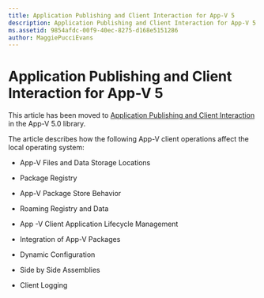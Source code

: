 ```yaml
---
title: Application Publishing and Client Interaction for App-V 5
description: Application Publishing and Client Interaction for App-V 5
ms.assetid: 9854afdc-00f9-40ec-8275-d168e5151286
author: MaggiePucciEvans
---
```


# Application Publishing and Client Interaction for App-V 5


This article has been moved to [Application Publishing and Client Interaction](../appv-v5/application-publishing-and-client-interaction.md) in the App-V 5.0 library.

The article describes how the following App-V client operations affect the local operating system:

-   App-V Files and Data Storage Locations

-   Package Registry

-   App-V Package Store Behavior

-   Roaming Registry and Data

-   App -V Client Application Lifecycle Management

-   Integration of App-V Packages

-   Dynamic Configuration

-   Side by Side Assemblies

-   Client Logging

 

 





